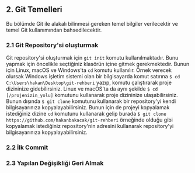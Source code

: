 ## 2. Git Temelleri
Bu bölümde Git ile alakalı bilinmesi gereken temel bilgiler verilecektir ve temel Git kullanımından bahsedilecektir.
### 2.1 Git Repository'si oluşturmak 
Git repository'si oluşturmak için ```git init``` komutu kullanılmaktadır. Bunu yapmak için öncelikle seçtiğiniz klasörün içine gitmek gerekmektedir. Bunun için Linux, macOS ve Windows'ta ```cd``` komutu kullanılır. Örnek verecek olursak Windows işletim sistemi olan bir bilgisayarda komut satırına ```$ cd C:\Users\hakan\Desktop\git-rehberi``` yazıp, komutu çalıştırarak proje dizininize gidebilirsiniz. Linux ve macOS'ta da aynı şekilde ```$ cd [/projenizin_yolu]``` komutunu kullanarak proje dizininize ulaşabilirsiniz. Bunun dışında ```$ git clone``` komutunu kullanarak bir repository'yi kendi bilgisayarınıza kopyalayabilirsiniz. Bunun için de projeyi kopyalamak istediğiniz dizine ```cd``` komutunu kullanarak gelip burada ```$ git clone https://github.com/hakanbakacak/git-rehberi``` örneğinde olduğu gibi kopyalamak istediğiniz repository'nin adresini kullanarak repository'yi bilgisayarınıza kopyalayabilirsiniz.


### 2.2 İlk Commit
### 2.3 Yapılan Değişikliği Geri Almak
